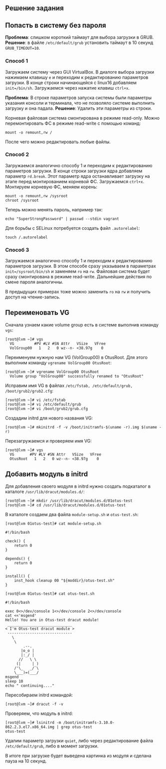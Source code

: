 ## Решение задания

## Попасть в систему без пароля

**Проблема**: слишком короткий таймаут для выбора загрузки в GRUB.
**Решение**: в файле `/etc/default/grub` установить таймаут в 10 секунд `GRUB_TIMEOUT=10`.

### Способ 1

Загружаем систему через GUI VirtualBox.
В диалоге выбора загрузки нажимаем клавишу `e` и переходим к редактированию параметров загрузки.
В конце строки начинающейся с linux16 добавляем `init=/bin/sh`.
Загружаемся через нажатие клавиш `ctrl+x`.

**Проблема**: В строке параметров запуска системы были параметры указания консоли и терминала, что не позволяло системе выполнить загрузку и она падала.
**Решение**: Удалить эти параметры из строки.

Корневая файловая система смонтирована в режиме read-only.
Можно перемонтировать ФС в режиме read-write с помощью команд:

```
mount -o remount,rw /
```

После чего можно редактировать любые файлы.

### Способ 2

Загружаемся аналогично способу 1 и переходим к редактированию параметров загрузки.
В конце строки загрузки ядра добавляем параметр `rd.break`.
Этот параметр ядра останавливает загрузку на этапе перед монтированием корневой ФС.
Загружаемся `ctrl+x`.
Монтируем корневую ФС, меняем корень:

```
mount -o remount,rw /sysroot
chroot /sysroot
```

Теперь можно менять пароль, например так:

```
echo "SuperStrongPassword" | passwd --stdin vagrant
```

Для борьбы с SELinux потребуется создать файл `.autorelabel`:

```
touch /.autorelabel
```

### Способ 3

Загружаемся аналогично способу 1 и переходим к редактированию параметров загрузки.
В этом способе сразу указываем в параметрах `init=/sysroot/bin/sh` и заменяем `ro` на `rw`.
Файловая система будет сразу смонтирована в режиме read-write.
Дальнейшие действия по смене пароля аналогичны.

В предыдущих примерах тоже можно заменить `ro` на `rw` и получить доступ на чтение-запись.

## Переименовать VG

Сначала узнаем какие volume group есть в системе выполнив команду `vgs`:

```
[root@lvm ~]# vgs
  VG         #PV #LV #SN Attr   VSize   VFree
  VolGroup00   1   2   0 wz--n- <38.97g    0
```

Переименуем нужную нам VG (VolGroup00) в OtusRoot.
Для этого выполним команду `vgrename VolGroup00 OtusRoot`:

```
[root@lvm ~]# vgrename VolGroup00 OtusRoot
  Volume group "VolGroup00" successfully renamed to "OtusRoot"
```

Исправим имя VG в файлах `/etc/fstab, /etc/default/grub, /boot/grub2/grub2.cfg`:

```
[root@lvm ~]# vi /etc/fstab
[root@lvm ~]# vi /etc/default/grub
[root@lvm ~]# vi /boot/grub2/grub.cfg
```

Создадим initrd для нового названия VG:

```
[root@lvm ~]# mkinitrd -f -v /boot/initramfs-$(uname -r).img $(uname -r)
```

Перезагружаемся и проверяем имя VG:

```
[root@lvm ~]# vgs
  VG       #PV #LV #SN Attr   VSize   VFree
  OtusRoot   1   2   0 wz--n- <38.97g    0
```

## Добавить модуль в initrd

Для добавления своего модуля в initrd нужно создать подкаталог в каталоге `/usr/lib/dracut/modules.d/`:

```
[root@lvm ~]# mkdir /usr/lib/dracut/modules.d/01otus-test
[root@lvm ~]# cd /usr/lib/dracut/modules.d/01otus-test
```

В каталоге создаем два файла `module-setup.sh` и `otus-test.sh`:

```
[root@lvm 01otus-test]# cat module-setup.sh

#!/bin/bash

check() {
    return 0
}

depends() {
    return 0
}

install() {
    inst_hook cleanup 00 "${moddir}/otus-test.sh"
}

[root@lvm 01otus-test]# cat otus-test.sh

#!/bin/bash

exec 0<>/dev/console 1<>/dev/console 2<>/dev/console
cat <<'msgend'
Hello! You are in Otus-test dracut module!
 _____________________________
< I'm Otus-test dracut module >
 -----------------------------
   \
    \
        .--.
       |o_o |
       |:_/ |
      //   \ \
     (|     | )
    /'\_   _/`\
    \___)=(___/
msgend
sleep 10
echo " continuing...."
```

Пересобираем initrd командой:

```
[root@lvm ~]# dracut -f -v
```

Проверяем, что модуль в initrd:

```
[root@lvm ~]# lsinitrd -m /boot/initramfs-3.10.0-862.2.3.el7.x86_64.img | grep otus-test
otus-test
```

Удалим параметр загрузки `quiet`, либо через редактирование файла `/etc/default/grub`, либо в момент загрузки.

В итоге при загрузке будет выведена картинка из модуля и сделана пауза на 10 секунд.
